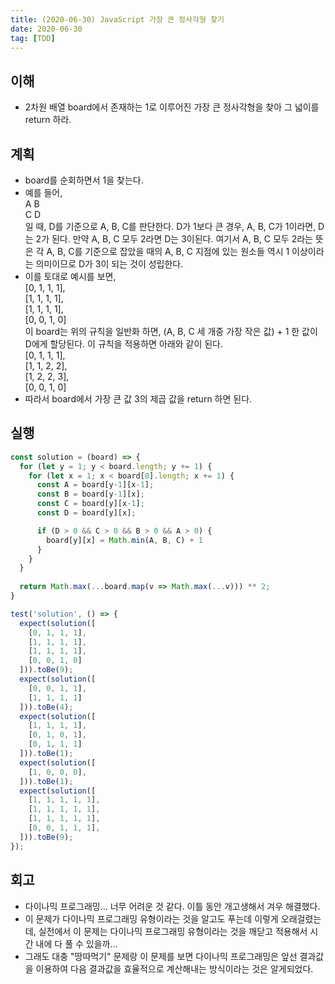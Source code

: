 ```yaml
---
title: (2020-06-30) JavaScript 가장 큰 정사각형 찾기
date: 2020-06-30
tag: [TDD]
---
```


## 이해

- 2차원 배열 board에서 존재하는 1로 이루어진 가장 큰 정사각형을 찾아 그 넓이를 return 하라.

## 계획

- board를 순회하면서 1을 찾는다.
- 예를 들어,  
  A B  
  C D  
  일 때, D를 기준으로 A, B, C를 판단한다. D가 1보다 큰 경우, A, B, C가 1이라면, D는 2가 된다. 만약 A, B, C 모두 2라면 D는 3이된다. 여기서 A, B, C 모두 2라는 뜻은 각 A, B, C를 기준으로 잡았을 때의 A, B, C 지점에 있는 원소들 역시 1 이상이라는 의미이므로 D가 3이 되는 것이 성립한다.
- 이를 토대로 예시를 보면,  
  [0, 1, 1, 1],  
  [1, 1, 1, 1],  
  [1, 1, 1, 1],  
  [0, 0, 1, 0]  
  이 board는 위의 규칙을 일반화 하면, (A, B, C 세 개중 가장 작은 값) + 1 한 값이 D에게 할당된다. 이 규칙을 적용하면 아래와 같이 된다.  
  [0, 1, 1, 1],  
  [1, 1, 2, 2],  
  [1, 2, 2, 3],  
  [0, 0, 1, 0]  
- 따라서 board에서 가장 큰 값 3의 제곱 값을 return 하면 된다.

## 실행

```javascript
const solution = (board) => {
  for (let y = 1; y < board.length; y += 1) {
    for (let x = 1; x < board[0].length; x += 1) {
      const A = board[y-1][x-1];
      const B = board[y-1][x];
      const C = board[y][x-1];
      const D = board[y][x];

      if (D > 0 && C > 0 && B > 0 && A > 0) {
        board[y][x] = Math.min(A, B, C) + 1
      }
    }
  }
  
  return Math.max(...board.map(v => Math.max(...v))) ** 2;
}

test('solution', () => {
  expect(solution([
    [0, 1, 1, 1],
    [1, 1, 1, 1],
    [1, 1, 1, 1],
    [0, 0, 1, 0]
  ])).toBe(9);
  expect(solution([
    [0, 0, 1, 1],
    [1, 1, 1, 1]
  ])).toBe(4);
  expect(solution([
    [1, 1, 1, 1],
    [0, 1, 0, 1],
    [0, 1, 1, 1]
  ])).toBe(1);
  expect(solution([
    [1, 0, 0, 0],
  ])).toBe(1);
  expect(solution([
    [1, 1, 1, 1, 1],
    [1, 1, 1, 1, 1],
    [1, 1, 1, 1, 1],
    [0, 0, 1, 1, 1],
  ])).toBe(9);
});
```

## 회고

- 다이나믹 프로그래밍... 너무 어려운 것 같다. 이틀 동안 개고생해서 겨우 해결했다.
- 이 문제가 다이나믹 프로그래밍 유형이라는 것을 알고도 푸는데 이렇게 오래걸렸는데, 실전에서 이 문제는 다이나믹 프로그래밍 유형이라는 것을 깨닫고 적용해서 시간 내에 다 풀 수 있을까...
- 그래도 대충 "땅따먹기" 문제랑 이 문제를 보면 다이나믹 프로그래밍은 앞선 결과값을 이용하여 다음 결과값을 효율적으로 계산해내는 방식이라는 것은 알게되었다.
